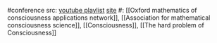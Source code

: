 #conference 
src: [youtube playlist](https://www.youtube.com/playlist?list=PLZkg_IGdt3KldONTCgXw687as_ezCmt8f) [site](https://omcan.web.ox.ac.uk/event/models-consciousness-conference-2019)
#: [[Oxford mathematics of consciousness applications network]], [[Association for mathematical consciousness science]], [[Consciousness]], [[The hard problem of Consciousness]]

